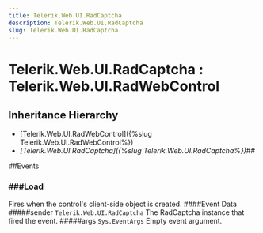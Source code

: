 ```yaml
---
title: Telerik.Web.UI.RadCaptcha
description: Telerik.Web.UI.RadCaptcha
slug: Telerik.Web.UI.RadCaptcha
---
```


# Telerik.Web.UI.RadCaptcha : Telerik.Web.UI.RadWebControl

## Inheritance Hierarchy

* [Telerik.Web.UI.RadWebControl]({%slug Telerik.Web.UI.RadWebControl%})
* *[Telerik.Web.UI.RadCaptcha]({%slug Telerik.Web.UI.RadCaptcha%})*## 


##Events
### ###Load
Fires when the control's client-side object is created.
####Event Data
#####sender `Telerik.Web.UI.RadCaptcha`
The RadCaptcha instance that fired the event.
#####args `Sys.EventArgs`
Empty event argument.

